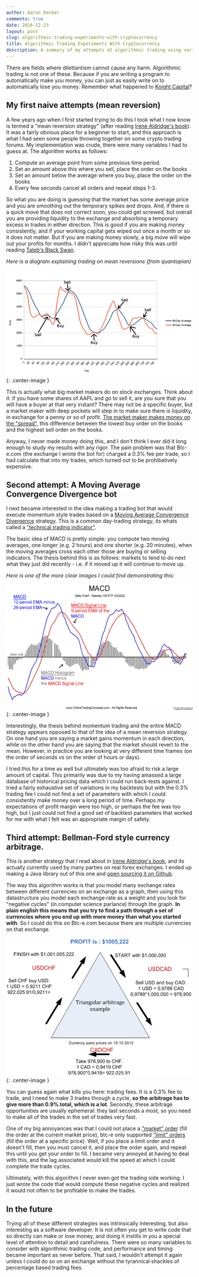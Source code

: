 ```yaml
---
author: Aaron Decker
comments: true
date: 2016-12-23
layout: post
slug: algorithmic-trading-experiments-with-cryptocurrency
title: Algorithmic Trading Experiments With Cryptocurrency
description: A summary of my attempts at algorithmic trading using various strategies on cryptocurrency exchanges.
---
```


There are fields where dilettantism cannot cause any harm. Algorithmic trading is not one of these. Because if you are writing a program to automatically make you money, you can just as easily write on to automatically lose you money. Remember what happened to [Knight Capital](https://en.wikipedia.org/wiki/Knight_Capital_Group)?

## My first naive attempts (mean reversion)

A few years ago when I first started trying to do this I took what I now know is termed a "mean reversion strategy" (after reading [Irene Aldridge's book](http://amzn.to/2inQmVl)). It was a fairly obvious place for a beginner to start, and this approach is what I had seen some people throwing together on some crypto trading forums. My implementation was crude, there were many variables I had to guess at. The algorithm works as follows:

1. Compute an average point from some previous time period.
2. Set an amount above this where you sell, place the order on the books
3. Set an amount below the average where you buy, place the order on the books
4. Every few seconds cancel all orders and repeat steps 1-3.

So what you are doing is guessing that the market has some average price and you are smoothing out the temporary spikes and drops. And, if there is a quick move that does not correct soon, you could get screwed, but overall you are providing liquidity to the exchange and absorbing a temporary excess in trades in either direction. This is good if you are making money consistently, and if your working capital gets wiped out once a month or so it does not matter. But if you are making money slowly, a big move will wipe out your profits for months. I didn't appreciate how risky this was until reading [Taleb's Black Swan](http://amzn.to/2i2wfj6).

_Here is a diagram explaining trading on mean reversions (from quantopian)_

![mean reversion](/images/blog/mean-reversion.png){: .center-image }

This is actually what big market makers do on stock exchanges. Think about it: if you have some shares of AAPL and go to sell it, are you sure that you will have a buyer at that very instant? There may not be a specific buyer, but a market maker with deep pockets will step in to make sure there is liquidity, in exchange for a penny or so of profit. [The market maker makes money on the "spread"](http://www.investopedia.com/terms/m/marketmakerspread.asp), this difference between the lowest buy order on the books and the highest sell order on the books.  

Anyway, I never made money doing this, and I don't think I ever did it long enough to study my results with any rigor. The pain problem was that Btc-e.com (the exchange I wrote the bot for) charged a 0.3% fee per trade, so I had calculate that into my trades, which turned out to be prohibatively expensive.


## Second attempt: A Moving Average Convergence Divergence bot

I next became interested in the idea making a trading bot that would execute momentum style trades based on a [Moving Average Convergence Divergence](https://en.wikipedia.org/wiki/MACD) strategy. This is a common day-trading strategy, its whats called a ["technical trading indicator"](http://www.investopedia.com/articles/trading/11/indicators-and-strategies-explained.asp).

The basic idea of MACD is pretty simple: you compute two moving averages, one longer (e.g. 2 hours) and one shorter (e.g. 20 minutes), when the moving averages cross each other those are buying or selling indicators. The thesis behind this is as follows: markets to tend to do next what they just did recently - i.e. if it moved up it will continue to move up.

_Here is one of the more clear images I could find demonstrating this:_

![macd diagram](/images/blog/macd-diagram.gif){: .center-image }

Interestingly, the thesis behind momentum trading and the entire MACD strategy appears opposed to that of the idea of a mean reversion strategy. On one hand you are saying a market gains momentum in each direction, while on the other hand you are saying that the market should revert to the mean. However, in practice you are looking at very different time frames (on the order of seconds vs on the order of hours or days).

I tried this for a time as well but ultimately was too afraid to risk a large amount of capital. This primarily was due to my having amassed a large database of historical pricing data which I could run back-tests against. I tried a fairly exhaustive set of variations in my backtests but with the 0.3% trading fee I could not find a set of parameters with which I could consistently make money over a long period of time. Perhaps my expectations of profit margin were too high, or perhaps the fee was too high, but I just could not find a good set of backtest parameters that worked for me with what I felt was an appropriate margin of safety.


## Third attempt: Bellman-Ford style currency arbitrage.

This is another strategy that I read about in [Irene Aldridge's book](http://amzn.to/2inQmVl), and its actually currently used by many parties on real forex exchanges. I ended up making a Java library out of this one and [open sourcing it on Github](https://github.com/a-r-d/Bellman-Form-BTCe-Arbitrager).

The way this algorithm works is that you model many exchange rates between different currencies on an exchange as a graph, then using this datastructure you model each exchange rate as a weight and you look for "negative cycles" (in computer science parlance) through the graph. __In plain english this means that you try to find a path through a set of currencies where you end up with more money than what you started with__. So I could do this on Btc-e.com because there are multiple currencies on that exchange.

![example bellman form cycle](/images/blog/example-forex-trade.jpg){: .center-image }

You can guess again what kills you here: trading fees. It is a 0.3% fee to trade, and I need to make 3 trades through a cycle, __so the arbitrage has to give more than 0.9% total, which is a lot__. Secondly, these arbitrage opportunities are usually ephemeral: they last seconds a most, so you need to make all of the trades in the set of trades very fast.

One of my big annoyances was that I could not place a ["market" order](https://en.wikipedia.org/wiki/Order_(exchange)#Market_order) (fill the order at the current market price), btc-e only supported ["limit" orders](https://en.wikipedia.org/wiki/Order_(exchange)#Limit_order) (fill the order at a specific price). Well, if you place a limit order and it doesn't fill, then you must cancel it, and place the order again, and repeat this until you get your order to fill. I became very annoyed at having to deal with this, and the lag associated would kill the speed at which I could complete the trade cycles.

Ultimately, with this algorithm I never even got the trading side working. I just wrote the code that would compute these negative cycles and realized it would not often to be profitable to make the trades.


## In the future

Trying all of these different strategies was intrinsically interesting, but also interesting as a software developer. It is not often you get to write code that so directly can make or lose money, and doing it instills in you a special level of attention to detail and carefulness. There were so many variables to consider with algorithmic trading code, and performance and timing became important as never before. That said, I wouldn't attempt it again unless I could do so on an exchange without the tyrannical shackles of percentage based trading fees.
